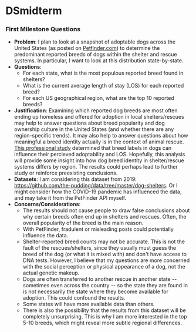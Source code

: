 # DSmidterm

### First Milestone Questions
* **Problem**: I plan to look at a snapshot of adoptable dogs across the United States (as posted on [Petfinder.com](https://www.petfinder.com)) to determine the predominant reported breeds of dogs within the shelter and rescue systems. In particular, I want to look at this distribution state-by-state.
* **Questions**:
    - For each state, what is the most populous reported breed found in shelters?
    - What is the current average length of stay (LOS) for each reported breed?
    - For each US geographical region, what are the top 10 reported breeds?
* **Justification**: Examining which reported dog breeds are most often ending up homeless and offered for adoption in local shelters/rescues may help to answer questions about breed popularity and dog ownership culture in the United States (and whether there are any region-specific trends). It may also help to answer questions about how meaningful a breed identity actually is in the context of animal rescue. [This professional study](https://pubmed.ncbi.nlm.nih.gov/27008213/) determined that breed labels in dogs can influence their percieved adoptability and LOS. Hopefully, this analysis will provide some insight into how dog breed identity in shelter/rescue systems differs by region. The results could perhaps lead to further study or reinforce preexisting conclusions.
* **Datasets**: I am considering this dataset from 2019: https://github.com/the-pudding/data/tree/master/dog-shelters. Or I might consider how the COVID-19 pandemic has influenced the data, and may take it from the PetFinder API myself.
* **Concerns/Considerations**:
    - The results should not cause people to draw false conclusions about why certain breeds often end up in shelters and rescues. Often, the overall popularity of the breed is the main reason.
    - With PetFinder, fradulent or misleading posts could potentially influence the data. 
    - Shelter-reported breed counts may not be accurate. This is not the fault of the rescues/shelters, since they usually must guess the breed of the dog (or what it is mixed with) and don't have access to DNA tests. However, I believe that my questions are more concerned with the social perception or physical appearance of a dog, not the actual genetic makeup.
    - Dogs are often transferred to another rescue in another state -- sometimes even across the country -- so the state they are found in is not necessarily the state where they become available for adoption. This could confound the results.
    - Some states will have more available data than others.
    - There is also the possibility that the results from this dataset will be completely unsurprising. This is why I am more interested in the top 5-10 breeds, which might reveal more subtle regional differences.
